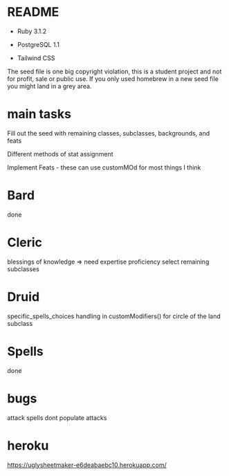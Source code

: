 # README

* Ruby 3.1.2

* PostgreSQL 1.1

* Tailwind CSS

The seed file is one big copyright violation, this is a student project and not for profit, sale or public use. If you only used homebrew in a new seed file you might land in a grey area.

# main tasks

Fill out the seed with remaining classes, subclasses, backgrounds, and feats

Different methods of stat assignment

Implement Feats - these can use customMOd for most things I think

#  Bard
   done

# Cleric
  blessings of knowledge => need expertise proficiency select
  remaining subclasses

# Druid
  specific_spells_choices handling in customModifiers() for circle of the land subclass

# Spells
   done

# bugs
  attack spells dont populate attacks

# heroku
https://uglysheetmaker-e6deabaebc10.herokuapp.com/